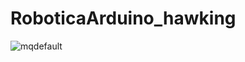 # RoboticaArduino_hawking

![mqdefault](https://user-images.githubusercontent.com/79748858/111657795-89448c00-87ea-11eb-813c-d5d4eba7edbf.jpg)

